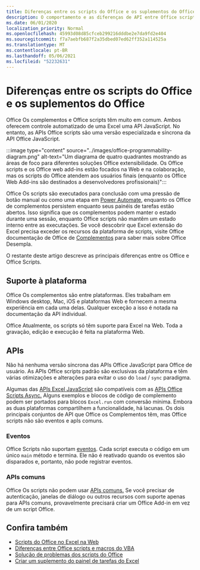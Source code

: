 ```yaml
---
title: Diferenças entre os scripts do Office e os suplementos do Office
description: O comportamento e as diferenças de API entre Office scripts e Office de complementos.
ms.date: 06/01/2020
localization_priority: Normal
ms.openlocfilehash: 45993d08d85cfceb299216dddbe2e7da9fd2e404
ms.sourcegitcommit: f7a7aebfb687f2a35dbed07ed62ff352a114525a
ms.translationtype: MT
ms.contentlocale: pt-BR
ms.lasthandoff: 05/06/2021
ms.locfileid: "52232631"
---
```

# <a name="differences-between-office-scripts-and-office-add-ins"></a>Diferenças entre os scripts do Office e os suplementos do Office

Office Os complementos e Office scripts têm muito em comum. Ambos oferecem controle automatizado de uma Excel uma API JavaScript. No entanto, as APIs Office scripts são uma versão especializada e síncrona da API Office JavaScript.

:::image type="content" source="../images/office-programmability-diagram.png" alt-text="Um diagrama de quatro quadrantes mostrando as áreas de foco para diferentes soluções Office extensibilidade. Os Office scripts e os Office web add-ins estão focados na Web e na colaboração, mas os scripts do Office atendem aos usuários finais (enquanto os Office Web Add-ins são destinados a desenvolvedores profissionais)":::

Office Os scripts são executados para conclusão com uma pressão de botão manual ou como uma etapa em [Power Automate](https://flow.microsoft.com/), enquanto os Office de complementos persistem enquanto seus painéis de tarefas estão abertos. Isso significa que os complementos podem manter o estado durante uma sessão, enquanto Office scripts não mantêm um estado interno entre as executações. Se você descobrir que Excel extensão do Excel precisa exceder os recursos da plataforma de scripts, visite Office documentação de Office de [Complementos](/office/dev/add-ins) para saber mais sobre Office Desempla.

O restante deste artigo descreve as principais diferenças entre os Office e Office Scripts.

## <a name="platform-support"></a>Suporte à plataforma

Office Os complementos são entre plataformas. Eles trabalham em Windows desktop, Mac, iOS e plataformas Web e fornecem a mesma experiência em cada uma delas. Qualquer exceção a isso é notada na documentação da API individual.

Office Atualmente, os scripts só têm suporte para Excel na Web. Toda a gravação, edição e execução é feita na plataforma Web.

## <a name="apis"></a>APIs

Não há nenhuma versão síncrona das APIs Office JavaScript para Office de usuário. As APIs Office scripts padrão são exclusivas da plataforma e têm várias otimizações e alterações para evitar o uso do `load` / `sync` paradigma.

Algumas das [APIs Excel JavaScript](/javascript/api/excel?view=excel-js-preview&preserve-view=true) são compatíveis com as [APIs Office Scripts Async.](../develop/excel-async-model.md) Alguns exemplos e blocos de código de complemento podem ser portados para blocos `Excel.run` com conversão mínima. Embora as duas plataformas compartilhem a funcionalidade, há lacunas. Os dois principais conjuntos de API que Office os Complementos têm, mas Office scripts não são eventos e apIs comuns.

### <a name="events"></a>Eventos

Office Scripts não suportam [eventos](/office/dev/add-ins/excel/excel-add-ins-events). Cada script executa o código em um único `main` método e termina. Ele não é reativado quando os eventos são disparados e, portanto, não pode registrar eventos.

### <a name="common-apis"></a>APIs comuns

Office Os scripts não podem usar [APIs comuns.](/javascript/api/office) Se você precisar de autenticação, janelas de diálogo ou outros recursos com suporte apenas para APIs comuns, provavelmente precisará criar um Office Add-in em vez de um script Office.

## <a name="see-also"></a>Confira também

- [Scripts do Office no Excel na Web](../overview/excel.md)
- [Diferenças entre Office scripts e macros do VBA](vba-differences.md)
- [Solução de problemas dos scripts do Office](../testing/troubleshooting.md)
- [Criar um suplemento do painel de tarefas do Excel](/office/dev/add-ins/quickstarts/excel-quickstart-jquery)
